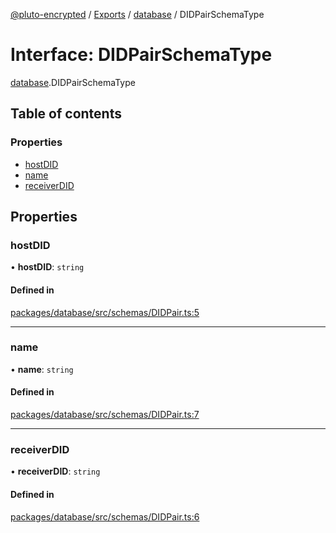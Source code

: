 [@pluto-encrypted](../README.md) / [Exports](../modules.md) / [database](../modules/database.md) / DIDPairSchemaType

# Interface: DIDPairSchemaType

[database](../modules/database.md).DIDPairSchemaType

## Table of contents

### Properties

- [hostDID](database.DIDPairSchemaType.md#hostdid)
- [name](database.DIDPairSchemaType.md#name)
- [receiverDID](database.DIDPairSchemaType.md#receiverdid)

## Properties

### hostDID

• **hostDID**: `string`

#### Defined in

[packages/database/src/schemas/DIDPair.ts:5](https://github.com/atala-community-projects/pluto-encrypted/blob/44f9334/packages/database/src/schemas/DIDPair.ts#L5)

___

### name

• **name**: `string`

#### Defined in

[packages/database/src/schemas/DIDPair.ts:7](https://github.com/atala-community-projects/pluto-encrypted/blob/44f9334/packages/database/src/schemas/DIDPair.ts#L7)

___

### receiverDID

• **receiverDID**: `string`

#### Defined in

[packages/database/src/schemas/DIDPair.ts:6](https://github.com/atala-community-projects/pluto-encrypted/blob/44f9334/packages/database/src/schemas/DIDPair.ts#L6)
